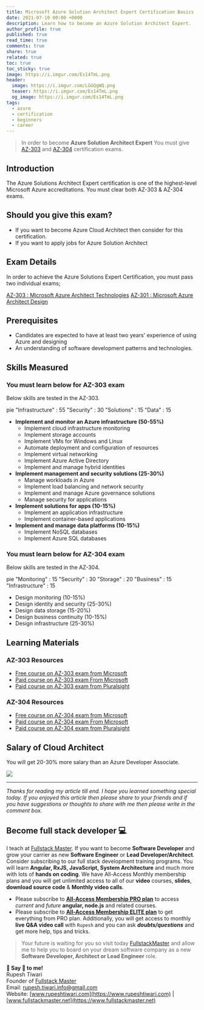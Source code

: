```yaml
---
title: Microsoft Azure Solution Architect Expert Certification Basics
date: 2021-07-10 00:00 +0000
description: Learn how to become an Azure Solution Architect Expert.
author_profile: true
published: true
read_time: true
comments: true
share: true
related: true
toc: true
toc_sticky: true
image: https://i.imgur.com/Es14TmL.png
header:
  image: https://i.imgur.com/LGGQgWQ.png
  teaser: https://i.imgur.com/Es14TmL.png
  og_image: https://i.imgur.com/Es14TmL.png
tags:
  - azure
  - certification
  - beginners
  - career
---
```


> In order to become **Azure Solution Architect Expert** You must give [AZ-303](https://docs.microsoft.com/en-us/learn/certifications/exams/az-303) and [AZ-304](https://docs.microsoft.com/en-us/learn/certifications/exams/az-303) certification exams.

## Introduction

The Azure Solutions Architect Expert certification is one of the highest-level Microsoft Azure accreditations. You must clear both AZ-303 & AZ-304 exams.

## Should you give this exam?

- If you want to become Azure Cloud Architect then consider for this certification.
- If you want to apply jobs for Azure Solution Architect

## Exam Details

In order to achieve the Azure Solutions Expert Certification, you must pass two individual exams;

[AZ-303 : Microsoft Azure Architect Technologies](https://docs.microsoft.com/en-us/learn/certifications/exams/az-303)
[AZ-301 : Microsoft Azure Architect Design](https://docs.microsoft.com/en-us/learn/certifications/exams/az-304)

## Prerequisites

- Candidates are expected to have at least two years' experience of using Azure and designing
- An understanding of software development patterns and technologies.

## Skills Measured

### You must learn below for AZ-303 exam

Below skills are tested in the AZ-303.

<div class="mermaid">
pie
    "Infrastructure" : 55
    "Security" : 30
    "Solutions" : 15
    "Data" : 15
</div>

- **Implement and monitor an Azure infrastructure (50-55%)**
  - Implement cloud infrastructure monitoring
  - Implement storage accounts
  - Implement VMs for Windows and Linux
  - Automate deployment and configuration of resources
  - Implement virtual networking
  - Implement Azure Active Directory
  - Implement and manage hybrid identities
- **Implement management and security solutions (25-30%)**
  - Manage workloads in Azure
  - Implement load balancing and network security
  - Implement and manage Azure governance solutions
  - Manage security for applications
- **Implement solutions for apps (10-15%)**
  - Implement an application infrastructure
  - Implement container-based applications
- **Implement and manage data platforms (10-15%)**
  - Implement NoSQL databases
  - Implement Azure SQL databases

### You must learn below for AZ-304 exam

Below skills are tested in the AZ-304.

<div class="mermaid">
pie
    "Monitoring" : 15
    "Security" : 30
    "Storage" : 20
    "Business" : 15
    "Infrastructure" : 15
</div>

- Design monitoring (10-15%)
- Design identity and security (25-30%)
- Design data storage (15-20%)
- Design business continuity (10-15%)
- Design infrastructure (25-30%)

## Learning Materials

### AZ-303 Resources

- [Free course on AZ-303 exam from Microsoft](https://docs.microsoft.com/en-us/learn/certifications/exams/az-303?tab=tab-learning-paths)
- [Paid course on AZ-303 exam From Microsoft](https://docs.microsoft.com/en-us/learn/certifications/exams/az-303?tab=tab-instructor-led)
- [Paid course on AZ-303 exam from Pluralsight](https://app.pluralsight.com/paths/certificate/microsoft-azure-architect-technologies-az-300)

### AZ-304 Resources

- [Free course on AZ-304 exam from Microsoft](https://docs.microsoft.com/en-us/learn/certifications/exams/az-304?tab=tab-learning-paths)
- [Paid course on AZ-304 exam From Microsoft](https://docs.microsoft.com/en-us/learn/certifications/exams/az-304?tab=tab-instructor-led)
- [Paid course on AZ-304 exam from Pluralsight ](https://app.pluralsight.com/paths/certificate/microsoft-azure-architect-design-az-301)

## Salary of Cloud Architect

You will get 20-30% more salary than an Azure Developer Associate.

![](https://imgur.com/DyJXiIW.png)

---

_Thanks for reading my article till end. I hope you learned something special today. If you enjoyed this article then please share to your friends and if you have suggestions or thoughts to share with me then please write in the comment box._

## Become full stack developer 💻

I teach at [Fullstack Master](https://www.fullstackmaster.net). If you want to become **Software Developer** and grow your carrier as new **Software Engineer** or **Lead Developer/Architect**. Consider subscribing to our full stack development training programs. You will learn **Angular, RxJS, JavaScript, System Architecture** and much more with lots of **hands on coding**. We have All-Access Monthly membership plans and you will get unlimited access to all of our **video** courses, **slides**, **download source code** & **Monthly video calls**.

- Please subscribe to **[All-Access Membership PRO plan](https://www.fullstackmaster.net/pro)** to access _current_ and _future_ **angular, node.js** and related courses.
- Please subscribe to **[All-Access Membership ELITE plan](https://www.fullstackmaster.net/elite)** to get everything from PRO plan. Additionally, you will get access to monthly **live Q&A video call** with `Rupesh` and you can ask **_doubts/questions_** and get more help, tips and tricks.

> Your future is waiting for you so visit today [FullstackMaster](www.fullstackmaster.net) and allow me to help you to board on your dream software company as a new **Software Developer, Architect or Lead Engineer** role.

**💖 Say 👋 to me!**
<br>Rupesh Tiwari
<br>Founder of [Fullstack Master](https://www.fullstackmaster.net)
<br>Email: <a href="mailto:rupesh.tiwari.info@gmail.com?subject=Hi">rupesh.tiwari.info@gmail.com</a>
<br>Website: [www.rupeshtiwari.com](https://www.rupeshtiwari.com) | [www.fullstackmaster.net](https://www.fullstackmaster.net)

